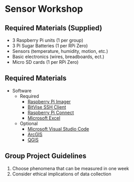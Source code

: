 # Sensor Workshop

## Required Materials (Supplied)
- 3 Raspberry Pi units (1 per group)
- 3 Pi Sugar Batteries (1 per RPi Zero)
- Sensors (temperature, humidity, motion, etc.)
- Basic electronics (wires, breadboards, ect.)
- Micro SD cards (1 per RPi Zero)

## Required Materials
- Software
  - Required
    - [Raspberry Pi Imager](https://www.raspberrypi.com/software/)
    - [BitVise SSH Client](https://bitvise.com/ssh-client-download)
    - [Raspberry Pi Connect](https://connect.raspberrypi.com/sign-in)
    - [Microsoft Excel](https://www.microsoft.com/en-us/microsoft-365/excel)
  - Optional
    - [Microsoft Visual Studio Code](https://code.visualstudio.com/download)
    - [ArcGIS](https://ucincinnati.maps.arcgis.com/home/index.html)
    - [QGIS](https://qgis.org/download/)

## Group Project Guidelines
1. Choose phenomena that can be measured in one week
2. Consider ethical implications of data collection
